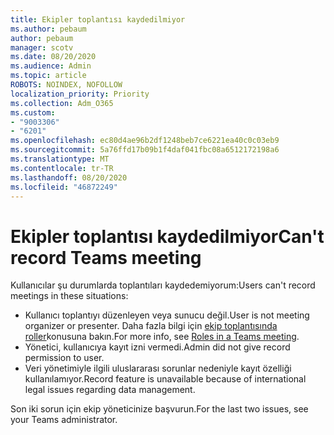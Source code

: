 ```yaml
---
title: Ekipler toplantısı kaydedilmiyor
ms.author: pebaum
author: pebaum
manager: scotv
ms.date: 08/20/2020
ms.audience: Admin
ms.topic: article
ROBOTS: NOINDEX, NOFOLLOW
localization_priority: Priority
ms.collection: Adm_O365
ms.custom:
- "9003306"
- "6201"
ms.openlocfilehash: ec80d4ae96b2df1248beb7ce6221ea40c0c03eb9
ms.sourcegitcommit: 5a76ffd17b09b1f4daf041fbc08a6512172198a6
ms.translationtype: MT
ms.contentlocale: tr-TR
ms.lasthandoff: 08/20/2020
ms.locfileid: "46872249"
---
```

# <a name="cant-record-teams-meeting"></a><span data-ttu-id="b3a8b-102">Ekipler toplantısı kaydedilmiyor</span><span class="sxs-lookup"><span data-stu-id="b3a8b-102">Can't record Teams meeting</span></span>

<span data-ttu-id="b3a8b-103">Kullanıcılar şu durumlarda toplantıları kaydedemiyorum:</span><span class="sxs-lookup"><span data-stu-id="b3a8b-103">Users can't record meetings in these situations:</span></span>  

- <span data-ttu-id="b3a8b-104">Kullanıcı toplantıyı düzenleyen veya sunucu değil.</span><span class="sxs-lookup"><span data-stu-id="b3a8b-104">User is not meeting organizer or presenter.</span></span> <span data-ttu-id="b3a8b-105">Daha fazla bilgi için [ekip toplantısında roller](https://support.microsoft.com/office/roles-in-a-teams-meeting-c16fa7d0-1666-4dde-8686-0a0bfe16e019)konusuna bakın.</span><span class="sxs-lookup"><span data-stu-id="b3a8b-105">For more info, see [Roles in a Teams meeting](https://support.microsoft.com/office/roles-in-a-teams-meeting-c16fa7d0-1666-4dde-8686-0a0bfe16e019).</span></span>
- <span data-ttu-id="b3a8b-106">Yönetici, kullanıcıya kayıt izni vermedi.</span><span class="sxs-lookup"><span data-stu-id="b3a8b-106">Admin did not give record permission to user.</span></span>
- <span data-ttu-id="b3a8b-107">Veri yönetimiyle ilgili uluslararası sorunlar nedeniyle kayıt özelliği kullanılamıyor.</span><span class="sxs-lookup"><span data-stu-id="b3a8b-107">Record feature is unavailable because of international legal issues regarding data management.</span></span>

<span data-ttu-id="b3a8b-108">Son iki sorun için ekip yöneticinize başvurun.</span><span class="sxs-lookup"><span data-stu-id="b3a8b-108">For the last two issues, see your Teams administrator.</span></span>